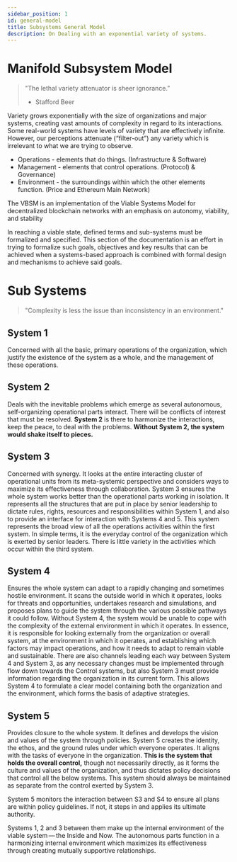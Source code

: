 ```yaml
---
sidebar_position: 1
id: general-model
title: Subsystems General Model
description: On Dealing with an exponential variety of systems.
---
```


# Manifold Subsystem Model

> "The lethal variety attenuator is sheer ignorance."
>
> -   Stafford Beer

Variety grows exponentially with the size of organizations and major systems, creating vast amounts of complexity in regard to its interactions. Some real-world systems have levels of variety that are effectively infinite. However, our perceptions attenuate (“filter-out”) any variety which is irrelevant to what we are trying to observe.

-   Operations - elements that do things. (Infrastructure & Software)
-   Management - elements that control operations. (Protocol) & Governance)
-   Environment - the surroundings within which the other elements function. (Price and Ethereum Main Network)

The VBSM is an implementation of the Viable Systems Model for decentralized blockchain networks with an emphasis on autonomy, viability, and stability

In reaching a viable state, defined terms and sub-systems must be formalized and specified. This section of the documentation is an effort in trying to formalize such goals, objectives and key results that can be achieved when a systems-based approach is combined with formal design and mechanisms to achieve said goals.

# Sub Systems

> "Complexity is less the issue than inconsistency in an environment."

## System 1

Concerned with all the basic, primary operations of the organization, which justify the existence of the system as a whole, and the management of these operations.

## System 2

Deals with the inevitable problems which emerge as several autonomous, self-organizing operational parts interact. There will be conflicts of interest that must be resolved. **System 2** is there to harmonize the interactions, keep the peace, to deal with the problems. **Without System 2, the system would shake itself to pieces.**

## System 3

Concerned with synergy. It looks at the entire interacting cluster of operational units from its meta-systemic perspective and considers ways to maximize its effectiveness through collaboration. System 3 ensures the whole system works better than the operational parts working in isolation. It represents all the structures that are put in place by senior leadership to dictate rules, rights, resources and responsibilities within System 1, and also to provide an interface for interaction with Systems 4 and 5. This system represents the broad view of all the operations activities within the first system. In simple terms, it is the everyday control of the organization which is exerted by senior leaders. There is little variety in the activities which occur within the third system.

## System 4

Ensures the whole system can adapt to a rapidly changing and sometimes hostile environment. It scans the outside world in which it operates, looks for threats and opportunities, undertakes research and simulations, and proposes plans to guide the system through the various possible pathways it could follow. Without System 4, the system would be unable to cope with the complexity of the external environment in which it operates. In essence, it is responsible for looking externally from the organization or overall system, at the environment in which it operates, and establishing which factors may impact operations, and how it needs to adapt to remain viable and sustainable. There are also channels leading each way between System 4 and System 3, as any necessary changes must be implemented through flow down towards the Control systems, but also System 3 must provide information regarding the organization in its current form. This allows System 4 to formulate a clear model containing both the organization and the environment, which forms the basis of adaptive strategies.

## System 5

Provides closure to the whole system. It defines and develops the vision and values of the system through policies. System 5 creates the identity, the ethos, and the ground rules under which everyone operates. It aligns with the tasks of everyone in the organization. **This is the system that holds the overall control,** though not necessarily directly, as it forms the culture and values of the organization, and thus dictates policy decisions that control all the below systems. This system should always be maintained as separate from the control exerted by System 3.

System 5 monitors the interaction between S3 and S4 to ensure all plans are within policy guidelines. If not, it steps in and applies its ultimate authority.

Systems 1, 2 and 3 between them make up the internal environment of the viable system — the Inside and Now. The autonomous parts function in a harmonizing internal environment which maximizes its effectiveness through creating mutually supportive relationships.
